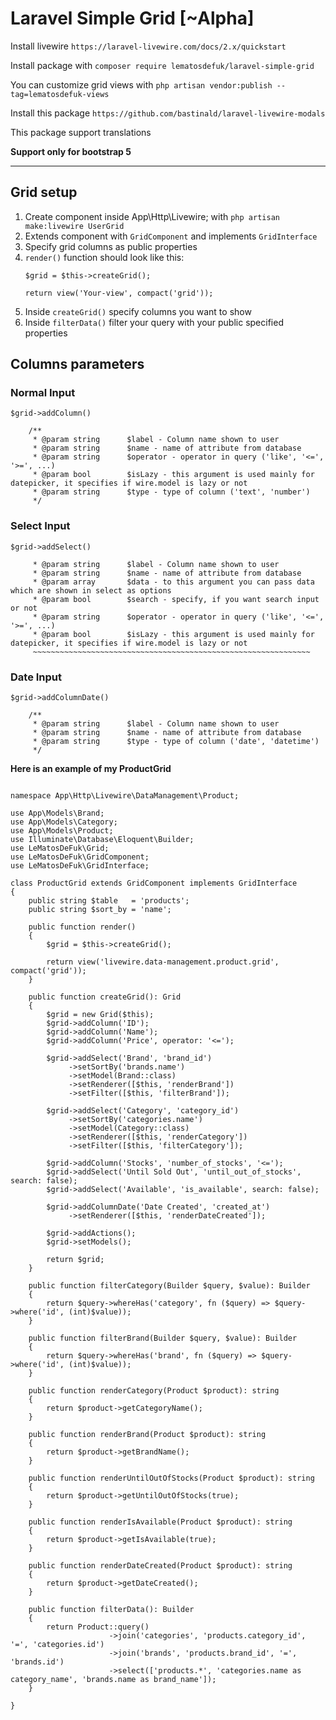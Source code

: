 # Laravel Simple Grid [~Alpha]

Install livewire `https://laravel-livewire.com/docs/2.x/quickstart`

Install package with `composer require lematosdefuk/laravel-simple-grid`

You can customize grid views with `php artisan vendor:publish --tag=lematosdefuk-views`

Install this package `https://github.com/bastinald/laravel-livewire-modals`

This package support translations

**Support only for bootstrap 5**

***

## Grid setup

1. Create component inside App\Http\Livewire; with `php artisan make:livewire UserGrid`
2. Extends component with `GridComponent` and implements `GridInterface`
3. Specify grid columns as public properties
4. `render()` function should look like this:
   ```
   $grid = $this->createGrid();  
   
   return view('Your-view', compact('grid'));
   ```
5. Inside `createGrid()` specify columns you want to show
6. Inside `filterData()` filter your query with your public specified properties

## Columns parameters

### Normal Input

`$grid->addColumn()`

```
    /**
     * @param string      $label - Column name shown to user
     * @param string      $name - name of attribute from database
     * @param string      $operator - operator in query ('like', '<=', '>=', ...)
     * @param bool        $isLazy - this argument is used mainly for datepicker, it specifies if wire.model is lazy or not
     * @param string      $type - type of column ('text', 'number')
     */
```

### Select Input

`$grid->addSelect()`

```
     * @param string      $label - Column name shown to user
     * @param string      $name - name of attribute from database
     * @param array       $data - to this argument you can pass data which are shown in select as options
     * @param bool        $search - specify, if you want search input or not
     * @param string      $operator - operator in query ('like', '<=', '>=', ...)
     * @param bool        $isLazy - this argument is used mainly for datepicker, it specifies if wire.model is lazy or not
     ~~~~~~~~~~~~~~~~~~~~~~~~~~~~~~~~~~~~~~~~~~~~~~~~~~~~~~~~~~~~~~
```

### Date Input

`$grid->addColumnDate()`

```
    /**
     * @param string      $label - Column name shown to user
     * @param string      $name - name of attribute from database
     * @param string      $type - type of column ('date', 'datetime')
     */
```

**Here is an example of my ProductGrid**

```<?php

namespace App\Http\Livewire\DataManagement\Product;

use App\Models\Brand;
use App\Models\Category;
use App\Models\Product;
use Illuminate\Database\Eloquent\Builder;
use LeMatosDeFuk\Grid;
use LeMatosDeFuk\GridComponent;
use LeMatosDeFuk\GridInterface;

class ProductGrid extends GridComponent implements GridInterface
{
    public string $table   = 'products';
    public string $sort_by = 'name';

    public function render()
    {
        $grid = $this->createGrid();

        return view('livewire.data-management.product.grid', compact('grid'));
    }

    public function createGrid(): Grid
    {
        $grid = new Grid($this);
        $grid->addColumn('ID');
        $grid->addColumn('Name');
        $grid->addColumn('Price', operator: '<=');

        $grid->addSelect('Brand', 'brand_id')
             ->setSortBy('brands.name')
             ->setModel(Brand::class)
             ->setRenderer([$this, 'renderBrand'])
             ->setFilter([$this, 'filterBrand']);

        $grid->addSelect('Category', 'category_id')
             ->setSortBy('categories.name')
             ->setModel(Category::class)
             ->setRenderer([$this, 'renderCategory'])
             ->setFilter([$this, 'filterCategory']);

        $grid->addColumn('Stocks', 'number_of_stocks', '<=');
        $grid->addSelect('Until Sold Out', 'until_out_of_stocks', search: false);
        $grid->addSelect('Available', 'is_available', search: false);

        $grid->addColumnDate('Date Created', 'created_at')
             ->setRenderer([$this, 'renderDateCreated']);

        $grid->addActions();
        $grid->setModels();

        return $grid;
    }

    public function filterCategory(Builder $query, $value): Builder
    {
        return $query->whereHas('category', fn ($query) => $query->where('id', (int)$value));
    }

    public function filterBrand(Builder $query, $value): Builder
    {
        return $query->whereHas('brand', fn ($query) => $query->where('id', (int)$value));
    }

    public function renderCategory(Product $product): string
    {
        return $product->getCategoryName();
    }

    public function renderBrand(Product $product): string
    {
        return $product->getBrandName();
    }

    public function renderUntilOutOfStocks(Product $product): string
    {
        return $product->getUntilOutOfStocks(true);
    }

    public function renderIsAvailable(Product $product): string
    {
        return $product->getIsAvailable(true);
    }

    public function renderDateCreated(Product $product): string
    {
        return $product->getDateCreated();
    }

    public function filterData(): Builder
    {
        return Product::query()
                      ->join('categories', 'products.category_id', '=', 'categories.id')
                      ->join('brands', 'products.brand_id', '=', 'brands.id')
                      ->select(['products.*', 'categories.name as category_name', 'brands.name as brand_name']);
    }

}
```
